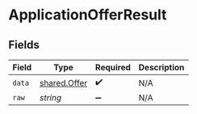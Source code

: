 # ApplicationOfferResult


## Fields

| Field                                               | Type                                                | Required                                            | Description                                         |
| --------------------------------------------------- | --------------------------------------------------- | --------------------------------------------------- | --------------------------------------------------- |
| `data`                                              | [shared.Offer](../../../sdk/models/shared/offer.md) | :heavy_check_mark:                                  | N/A                                                 |
| `raw`                                               | *string*                                            | :heavy_minus_sign:                                  | N/A                                                 |